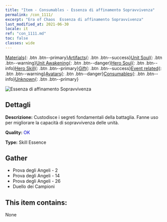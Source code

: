```yaml
---
title: "Item - Consumables - Essenza di affinamento Sopravvivenza"
permalink: /con_1111/
excerpt: "Era of Chaos  Essenza di affinamento Sopravvivenza"
last_modified_at: 2021-06-30
locale: it
ref: "con_1111.md"
toc: false
classes: wide
---
```

 [Materials](/ItemsIT/){: .btn .btn--primary}[Artifacts](/ItemsIT/Artifacts/){: .btn .btn--success}[Unit Soul](/ItemsIT/UnitSoul/){: .btn .btn--warning}[Unit Awakening](/ItemsIT/UnitAwakening/){: .btn .btn--danger}[Hero Soul](/ItemsIT/HeroSoul/){: .btn .btn--info}[Hero Skill](/ItemsIT/HeroSkill/){: .btn .btn--primary}[Gift](/ItemsIT/Gift/){: .btn .btn--success}[Event related](/ItemsIT/Events/){: .btn .btn--warning}[Avatars](/ItemsIT/Avatars/){: .btn .btn--danger}[Consumables](/ItemsIT/Consumables/){: .btn .btn--info}[Unknown](/ItemsIT/Unknown/){: .btn .btn--primary}

 ![Essenza di affinamento Sopravvivenza](/images/t/i_7002.png)

## Dettagli
 **Descrizione:** Custodisce i segreti fondamentali della battaglia. Fanne uso per migliorare la capacità di sopravvivenza delle unità.

 **Quality:** <span style="color: #0000CD">OK</span>

 **Type:** Skill Essence

## Gather

*    Prova degli Angeli - 2 
*    Prova degli Angeli - 14 
*    Prova degli Angeli - 26 
*    Duello dei Campioni 

## This item contains:

  None

